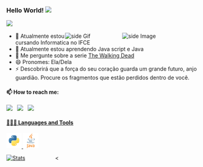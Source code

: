   ### Hello World!  <img src="https://github.com/AnaPaulaSena8/AnaPaulaSena8/blob/master/assets/Hi.gif" width="29px">
  ![](https://komarev.com/ghpvc/?username=AnaPaulaSena8&label=Profile%20Visits&color=blue&style=for-the-badge)
  
  
<img src="https://github.com/AnaPaulaSena8/AnaPaulaSena8/blob/master/assets/life_balance.gif" alt="side Image" align="right" width="200" height="auto" />
<a href="https://ko-fi.com/AnaPaulaSena8"> <img src="https://media3.giphy.com/media/ZEB6yFbLnhyQf7g3hn/giphy.gif" alt="side Gif" align="right" width="150" height="auto"/> </a>

  - 🔭 Atualmente estou cursando Informatica no IFCE
  - 🌱 Atualmente estou aprendendo Java script e Java
  - 💬 Me pergunte sobre a serie [The Walking Dead](https://pt.wikipedia.org/wiki/The_Walking_Dead_(s%C3%A9rie_de_televis%C3%A3o))
  - 😄 Pronomes: Ela/Dela
  - ⚡ Descobrirá que a força do seu coração guarda um grande futuro, anjo guardião. Procure os fragmentos que estão perdidos dentro de você.
  #### 📫 How to reach me:
  
  [<img src="https://github.com/sciencepal/sciencepal/blob/master/assets/discord-round.svg" width="3.5%"/>](https://discord.com/invite/3ZGGUZba) &nbsp; [<img src="https://img.icons8.com/fluent/48/000000/instagram-new.png" width="3.5%"/>](https://www.instagram.com/anapaulasena_18?igsh=MXNuZjFmZGw3ZW54MQ==)  &nbsp; <a href="mailto:ana.sena62@aluno.ifce.edu.br"> <img src="https://img.icons8.com/fluent/48/000000/gmail.png" width="3.5%"/>
  
  #### 👨🏻‍💻 Languages and Tools <br />
  <code><img height="40" src="https://raw.githubusercontent.com/github/explore/80688e429a7d4ef2fca1e82350fe8e3517d3494d/topics/python/python.png"></code>
  <code><img height="40" src="https://raw.githubusercontent.com/github/explore/80688e429a7d4ef2fca1e82350fe8e3517d3494d/topics/java/java.png"></code>
  
  [![Stats](https://github-readme-stats.vercel.app/api?username=AnaPaulaSena8&show_icons=true&theme=radical)](https://github-readme-stats.vercel.app/api?username=AnaPaulaSena8&show_icons=true&theme=radical)&nbsp; &nbsp; &nbsp; &nbsp; &nbsp; &nbsp; &nbsp; &nbsp; &nbsp; &nbsp;
<

   
 
    

 
